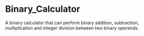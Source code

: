 # Binary_Calculator

A binary calculator that can perform binary addition, subtraction, multiplication and integer division between two binary operands. 
